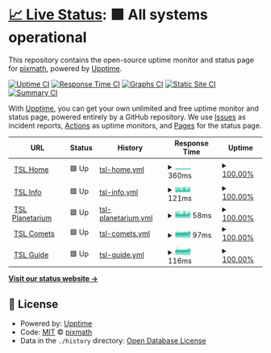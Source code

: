 # [📈 Live Status](https://pixmath.github.io/upptime): <!--live status--> **🟩 All systems operational**

This repository contains the open-source uptime monitor and status page for [pixmath](https://pixmath.github.io/upptime), powered by [Upptime](https://github.com/upptime/upptime).

[![Uptime CI](https://github.com/pixmath/upptime/workflows/Uptime%20CI/badge.svg)](https://github.com/pixmath/upptime/actions?query=workflow%3A%22Uptime+CI%22)
[![Response Time CI](https://github.com/pixmath/upptime/workflows/Response%20Time%20CI/badge.svg)](https://github.com/pixmath/upptime/actions?query=workflow%3A%22Response+Time+CI%22)
[![Graphs CI](https://github.com/pixmath/upptime/workflows/Graphs%20CI/badge.svg)](https://github.com/pixmath/upptime/actions?query=workflow%3A%22Graphs+CI%22)
[![Static Site CI](https://github.com/pixmath/upptime/workflows/Static%20Site%20CI/badge.svg)](https://github.com/pixmath/upptime/actions?query=workflow%3A%22Static+Site+CI%22)
[![Summary CI](https://github.com/pixmath/upptime/workflows/Summary%20CI/badge.svg)](https://github.com/pixmath/upptime/actions?query=workflow%3A%22Summary+CI%22)

With [Upptime](https://upptime.js.org), you can get your own unlimited and free uptime monitor and status page, powered entirely by a GitHub repository. We use [Issues](https://github.com/pixmath/upptime/issues) as incident reports, [Actions](https://github.com/pixmath/upptime/actions) as uptime monitors, and [Pages](https://pixmath.github.io/upptime) for the status page.

<!--start: status pages-->
<!-- This summary is generated by Upptime (https://github.com/upptime/upptime) -->
<!-- Do not edit this manually, your changes will be overwritten -->
<!-- prettier-ignore -->
| URL | Status | History | Response Time | Uptime |
| --- | ------ | ------- | ------------- | ------ |
| <img alt="" src="https://icons.duckduckgo.com/ip3/theskylive.com.ico" height="13"> [TSL Home](https://theskylive.com) | 🟩 Up | [tsl-home.yml](https://github.com/pixmath/upptime/commits/HEAD/history/tsl-home.yml) | <details><summary><img alt="Response time graph" src="./graphs/tsl-home/response-time-week.png" height="20"> 360ms</summary><br><a href="https://pixmath.github.io/upptime/history/tsl-home"><img alt="Response time 340" src="https://img.shields.io/endpoint?url=https%3A%2F%2Fraw.githubusercontent.com%2Fpixmath%2Fupptime%2FHEAD%2Fapi%2Ftsl-home%2Fresponse-time.json"></a><br><a href="https://pixmath.github.io/upptime/history/tsl-home"><img alt="24-hour response time 426" src="https://img.shields.io/endpoint?url=https%3A%2F%2Fraw.githubusercontent.com%2Fpixmath%2Fupptime%2FHEAD%2Fapi%2Ftsl-home%2Fresponse-time-day.json"></a><br><a href="https://pixmath.github.io/upptime/history/tsl-home"><img alt="7-day response time 360" src="https://img.shields.io/endpoint?url=https%3A%2F%2Fraw.githubusercontent.com%2Fpixmath%2Fupptime%2FHEAD%2Fapi%2Ftsl-home%2Fresponse-time-week.json"></a><br><a href="https://pixmath.github.io/upptime/history/tsl-home"><img alt="30-day response time 340" src="https://img.shields.io/endpoint?url=https%3A%2F%2Fraw.githubusercontent.com%2Fpixmath%2Fupptime%2FHEAD%2Fapi%2Ftsl-home%2Fresponse-time-month.json"></a><br><a href="https://pixmath.github.io/upptime/history/tsl-home"><img alt="1-year response time 340" src="https://img.shields.io/endpoint?url=https%3A%2F%2Fraw.githubusercontent.com%2Fpixmath%2Fupptime%2FHEAD%2Fapi%2Ftsl-home%2Fresponse-time-year.json"></a></details> | <details><summary><a href="https://pixmath.github.io/upptime/history/tsl-home">100.00%</a></summary><a href="https://pixmath.github.io/upptime/history/tsl-home"><img alt="All-time uptime 100.00%" src="https://img.shields.io/endpoint?url=https%3A%2F%2Fraw.githubusercontent.com%2Fpixmath%2Fupptime%2FHEAD%2Fapi%2Ftsl-home%2Fuptime.json"></a><br><a href="https://pixmath.github.io/upptime/history/tsl-home"><img alt="24-hour uptime 100.00%" src="https://img.shields.io/endpoint?url=https%3A%2F%2Fraw.githubusercontent.com%2Fpixmath%2Fupptime%2FHEAD%2Fapi%2Ftsl-home%2Fuptime-day.json"></a><br><a href="https://pixmath.github.io/upptime/history/tsl-home"><img alt="7-day uptime 100.00%" src="https://img.shields.io/endpoint?url=https%3A%2F%2Fraw.githubusercontent.com%2Fpixmath%2Fupptime%2FHEAD%2Fapi%2Ftsl-home%2Fuptime-week.json"></a><br><a href="https://pixmath.github.io/upptime/history/tsl-home"><img alt="30-day uptime 100.00%" src="https://img.shields.io/endpoint?url=https%3A%2F%2Fraw.githubusercontent.com%2Fpixmath%2Fupptime%2FHEAD%2Fapi%2Ftsl-home%2Fuptime-month.json"></a><br><a href="https://pixmath.github.io/upptime/history/tsl-home"><img alt="1-year uptime 100.00%" src="https://img.shields.io/endpoint?url=https%3A%2F%2Fraw.githubusercontent.com%2Fpixmath%2Fupptime%2FHEAD%2Fapi%2Ftsl-home%2Fuptime-year.json"></a></details>
| <img alt="" src="https://icons.duckduckgo.com/ip3/theskylive.com.ico" height="13"> [TSL Info](https://theskylive.com/jupiter-info) | 🟩 Up | [tsl-info.yml](https://github.com/pixmath/upptime/commits/HEAD/history/tsl-info.yml) | <details><summary><img alt="Response time graph" src="./graphs/tsl-info/response-time-week.png" height="20"> 121ms</summary><br><a href="https://pixmath.github.io/upptime/history/tsl-info"><img alt="Response time 109" src="https://img.shields.io/endpoint?url=https%3A%2F%2Fraw.githubusercontent.com%2Fpixmath%2Fupptime%2FHEAD%2Fapi%2Ftsl-info%2Fresponse-time.json"></a><br><a href="https://pixmath.github.io/upptime/history/tsl-info"><img alt="24-hour response time 146" src="https://img.shields.io/endpoint?url=https%3A%2F%2Fraw.githubusercontent.com%2Fpixmath%2Fupptime%2FHEAD%2Fapi%2Ftsl-info%2Fresponse-time-day.json"></a><br><a href="https://pixmath.github.io/upptime/history/tsl-info"><img alt="7-day response time 121" src="https://img.shields.io/endpoint?url=https%3A%2F%2Fraw.githubusercontent.com%2Fpixmath%2Fupptime%2FHEAD%2Fapi%2Ftsl-info%2Fresponse-time-week.json"></a><br><a href="https://pixmath.github.io/upptime/history/tsl-info"><img alt="30-day response time 116" src="https://img.shields.io/endpoint?url=https%3A%2F%2Fraw.githubusercontent.com%2Fpixmath%2Fupptime%2FHEAD%2Fapi%2Ftsl-info%2Fresponse-time-month.json"></a><br><a href="https://pixmath.github.io/upptime/history/tsl-info"><img alt="1-year response time 109" src="https://img.shields.io/endpoint?url=https%3A%2F%2Fraw.githubusercontent.com%2Fpixmath%2Fupptime%2FHEAD%2Fapi%2Ftsl-info%2Fresponse-time-year.json"></a></details> | <details><summary><a href="https://pixmath.github.io/upptime/history/tsl-info">100.00%</a></summary><a href="https://pixmath.github.io/upptime/history/tsl-info"><img alt="All-time uptime 100.00%" src="https://img.shields.io/endpoint?url=https%3A%2F%2Fraw.githubusercontent.com%2Fpixmath%2Fupptime%2FHEAD%2Fapi%2Ftsl-info%2Fuptime.json"></a><br><a href="https://pixmath.github.io/upptime/history/tsl-info"><img alt="24-hour uptime 100.00%" src="https://img.shields.io/endpoint?url=https%3A%2F%2Fraw.githubusercontent.com%2Fpixmath%2Fupptime%2FHEAD%2Fapi%2Ftsl-info%2Fuptime-day.json"></a><br><a href="https://pixmath.github.io/upptime/history/tsl-info"><img alt="7-day uptime 100.00%" src="https://img.shields.io/endpoint?url=https%3A%2F%2Fraw.githubusercontent.com%2Fpixmath%2Fupptime%2FHEAD%2Fapi%2Ftsl-info%2Fuptime-week.json"></a><br><a href="https://pixmath.github.io/upptime/history/tsl-info"><img alt="30-day uptime 100.00%" src="https://img.shields.io/endpoint?url=https%3A%2F%2Fraw.githubusercontent.com%2Fpixmath%2Fupptime%2FHEAD%2Fapi%2Ftsl-info%2Fuptime-month.json"></a><br><a href="https://pixmath.github.io/upptime/history/tsl-info"><img alt="1-year uptime 100.00%" src="https://img.shields.io/endpoint?url=https%3A%2F%2Fraw.githubusercontent.com%2Fpixmath%2Fupptime%2FHEAD%2Fapi%2Ftsl-info%2Fuptime-year.json"></a></details>
| <img alt="" src="https://icons.duckduckgo.com/ip3/theskylive.com.ico" height="13"> [TSL Planetarium](https://theskylive.com/planetarium?obj=jupiter) | 🟩 Up | [tsl-planetarium.yml](https://github.com/pixmath/upptime/commits/HEAD/history/tsl-planetarium.yml) | <details><summary><img alt="Response time graph" src="./graphs/tsl-planetarium/response-time-week.png" height="20"> 58ms</summary><br><a href="https://pixmath.github.io/upptime/history/tsl-planetarium"><img alt="Response time 61" src="https://img.shields.io/endpoint?url=https%3A%2F%2Fraw.githubusercontent.com%2Fpixmath%2Fupptime%2FHEAD%2Fapi%2Ftsl-planetarium%2Fresponse-time.json"></a><br><a href="https://pixmath.github.io/upptime/history/tsl-planetarium"><img alt="24-hour response time 69" src="https://img.shields.io/endpoint?url=https%3A%2F%2Fraw.githubusercontent.com%2Fpixmath%2Fupptime%2FHEAD%2Fapi%2Ftsl-planetarium%2Fresponse-time-day.json"></a><br><a href="https://pixmath.github.io/upptime/history/tsl-planetarium"><img alt="7-day response time 58" src="https://img.shields.io/endpoint?url=https%3A%2F%2Fraw.githubusercontent.com%2Fpixmath%2Fupptime%2FHEAD%2Fapi%2Ftsl-planetarium%2Fresponse-time-week.json"></a><br><a href="https://pixmath.github.io/upptime/history/tsl-planetarium"><img alt="30-day response time 56" src="https://img.shields.io/endpoint?url=https%3A%2F%2Fraw.githubusercontent.com%2Fpixmath%2Fupptime%2FHEAD%2Fapi%2Ftsl-planetarium%2Fresponse-time-month.json"></a><br><a href="https://pixmath.github.io/upptime/history/tsl-planetarium"><img alt="1-year response time 61" src="https://img.shields.io/endpoint?url=https%3A%2F%2Fraw.githubusercontent.com%2Fpixmath%2Fupptime%2FHEAD%2Fapi%2Ftsl-planetarium%2Fresponse-time-year.json"></a></details> | <details><summary><a href="https://pixmath.github.io/upptime/history/tsl-planetarium">100.00%</a></summary><a href="https://pixmath.github.io/upptime/history/tsl-planetarium"><img alt="All-time uptime 100.00%" src="https://img.shields.io/endpoint?url=https%3A%2F%2Fraw.githubusercontent.com%2Fpixmath%2Fupptime%2FHEAD%2Fapi%2Ftsl-planetarium%2Fuptime.json"></a><br><a href="https://pixmath.github.io/upptime/history/tsl-planetarium"><img alt="24-hour uptime 100.00%" src="https://img.shields.io/endpoint?url=https%3A%2F%2Fraw.githubusercontent.com%2Fpixmath%2Fupptime%2FHEAD%2Fapi%2Ftsl-planetarium%2Fuptime-day.json"></a><br><a href="https://pixmath.github.io/upptime/history/tsl-planetarium"><img alt="7-day uptime 100.00%" src="https://img.shields.io/endpoint?url=https%3A%2F%2Fraw.githubusercontent.com%2Fpixmath%2Fupptime%2FHEAD%2Fapi%2Ftsl-planetarium%2Fuptime-week.json"></a><br><a href="https://pixmath.github.io/upptime/history/tsl-planetarium"><img alt="30-day uptime 100.00%" src="https://img.shields.io/endpoint?url=https%3A%2F%2Fraw.githubusercontent.com%2Fpixmath%2Fupptime%2FHEAD%2Fapi%2Ftsl-planetarium%2Fuptime-month.json"></a><br><a href="https://pixmath.github.io/upptime/history/tsl-planetarium"><img alt="1-year uptime 100.00%" src="https://img.shields.io/endpoint?url=https%3A%2F%2Fraw.githubusercontent.com%2Fpixmath%2Fupptime%2FHEAD%2Fapi%2Ftsl-planetarium%2Fuptime-year.json"></a></details>
| <img alt="" src="https://icons.duckduckgo.com/ip3/theskylive.com.ico" height="13"> [TSL Comets](https://theskylive.com/comets) | 🟩 Up | [tsl-comets.yml](https://github.com/pixmath/upptime/commits/HEAD/history/tsl-comets.yml) | <details><summary><img alt="Response time graph" src="./graphs/tsl-comets/response-time-week.png" height="20"> 97ms</summary><br><a href="https://pixmath.github.io/upptime/history/tsl-comets"><img alt="Response time 93" src="https://img.shields.io/endpoint?url=https%3A%2F%2Fraw.githubusercontent.com%2Fpixmath%2Fupptime%2FHEAD%2Fapi%2Ftsl-comets%2Fresponse-time.json"></a><br><a href="https://pixmath.github.io/upptime/history/tsl-comets"><img alt="24-hour response time 113" src="https://img.shields.io/endpoint?url=https%3A%2F%2Fraw.githubusercontent.com%2Fpixmath%2Fupptime%2FHEAD%2Fapi%2Ftsl-comets%2Fresponse-time-day.json"></a><br><a href="https://pixmath.github.io/upptime/history/tsl-comets"><img alt="7-day response time 97" src="https://img.shields.io/endpoint?url=https%3A%2F%2Fraw.githubusercontent.com%2Fpixmath%2Fupptime%2FHEAD%2Fapi%2Ftsl-comets%2Fresponse-time-week.json"></a><br><a href="https://pixmath.github.io/upptime/history/tsl-comets"><img alt="30-day response time 93" src="https://img.shields.io/endpoint?url=https%3A%2F%2Fraw.githubusercontent.com%2Fpixmath%2Fupptime%2FHEAD%2Fapi%2Ftsl-comets%2Fresponse-time-month.json"></a><br><a href="https://pixmath.github.io/upptime/history/tsl-comets"><img alt="1-year response time 93" src="https://img.shields.io/endpoint?url=https%3A%2F%2Fraw.githubusercontent.com%2Fpixmath%2Fupptime%2FHEAD%2Fapi%2Ftsl-comets%2Fresponse-time-year.json"></a></details> | <details><summary><a href="https://pixmath.github.io/upptime/history/tsl-comets">100.00%</a></summary><a href="https://pixmath.github.io/upptime/history/tsl-comets"><img alt="All-time uptime 100.00%" src="https://img.shields.io/endpoint?url=https%3A%2F%2Fraw.githubusercontent.com%2Fpixmath%2Fupptime%2FHEAD%2Fapi%2Ftsl-comets%2Fuptime.json"></a><br><a href="https://pixmath.github.io/upptime/history/tsl-comets"><img alt="24-hour uptime 100.00%" src="https://img.shields.io/endpoint?url=https%3A%2F%2Fraw.githubusercontent.com%2Fpixmath%2Fupptime%2FHEAD%2Fapi%2Ftsl-comets%2Fuptime-day.json"></a><br><a href="https://pixmath.github.io/upptime/history/tsl-comets"><img alt="7-day uptime 100.00%" src="https://img.shields.io/endpoint?url=https%3A%2F%2Fraw.githubusercontent.com%2Fpixmath%2Fupptime%2FHEAD%2Fapi%2Ftsl-comets%2Fuptime-week.json"></a><br><a href="https://pixmath.github.io/upptime/history/tsl-comets"><img alt="30-day uptime 100.00%" src="https://img.shields.io/endpoint?url=https%3A%2F%2Fraw.githubusercontent.com%2Fpixmath%2Fupptime%2FHEAD%2Fapi%2Ftsl-comets%2Fuptime-month.json"></a><br><a href="https://pixmath.github.io/upptime/history/tsl-comets"><img alt="1-year uptime 100.00%" src="https://img.shields.io/endpoint?url=https%3A%2F%2Fraw.githubusercontent.com%2Fpixmath%2Fupptime%2FHEAD%2Fapi%2Ftsl-comets%2Fuptime-year.json"></a></details>
| <img alt="" src="https://icons.duckduckgo.com/ip3/theskylive.com.ico" height="13"> [TSL Guide](https://theskylive.com/guide) | 🟩 Up | [tsl-guide.yml](https://github.com/pixmath/upptime/commits/HEAD/history/tsl-guide.yml) | <details><summary><img alt="Response time graph" src="./graphs/tsl-guide/response-time-week.png" height="20"> 116ms</summary><br><a href="https://pixmath.github.io/upptime/history/tsl-guide"><img alt="Response time 111" src="https://img.shields.io/endpoint?url=https%3A%2F%2Fraw.githubusercontent.com%2Fpixmath%2Fupptime%2FHEAD%2Fapi%2Ftsl-guide%2Fresponse-time.json"></a><br><a href="https://pixmath.github.io/upptime/history/tsl-guide"><img alt="24-hour response time 131" src="https://img.shields.io/endpoint?url=https%3A%2F%2Fraw.githubusercontent.com%2Fpixmath%2Fupptime%2FHEAD%2Fapi%2Ftsl-guide%2Fresponse-time-day.json"></a><br><a href="https://pixmath.github.io/upptime/history/tsl-guide"><img alt="7-day response time 116" src="https://img.shields.io/endpoint?url=https%3A%2F%2Fraw.githubusercontent.com%2Fpixmath%2Fupptime%2FHEAD%2Fapi%2Ftsl-guide%2Fresponse-time-week.json"></a><br><a href="https://pixmath.github.io/upptime/history/tsl-guide"><img alt="30-day response time 112" src="https://img.shields.io/endpoint?url=https%3A%2F%2Fraw.githubusercontent.com%2Fpixmath%2Fupptime%2FHEAD%2Fapi%2Ftsl-guide%2Fresponse-time-month.json"></a><br><a href="https://pixmath.github.io/upptime/history/tsl-guide"><img alt="1-year response time 111" src="https://img.shields.io/endpoint?url=https%3A%2F%2Fraw.githubusercontent.com%2Fpixmath%2Fupptime%2FHEAD%2Fapi%2Ftsl-guide%2Fresponse-time-year.json"></a></details> | <details><summary><a href="https://pixmath.github.io/upptime/history/tsl-guide">100.00%</a></summary><a href="https://pixmath.github.io/upptime/history/tsl-guide"><img alt="All-time uptime 100.00%" src="https://img.shields.io/endpoint?url=https%3A%2F%2Fraw.githubusercontent.com%2Fpixmath%2Fupptime%2FHEAD%2Fapi%2Ftsl-guide%2Fuptime.json"></a><br><a href="https://pixmath.github.io/upptime/history/tsl-guide"><img alt="24-hour uptime 100.00%" src="https://img.shields.io/endpoint?url=https%3A%2F%2Fraw.githubusercontent.com%2Fpixmath%2Fupptime%2FHEAD%2Fapi%2Ftsl-guide%2Fuptime-day.json"></a><br><a href="https://pixmath.github.io/upptime/history/tsl-guide"><img alt="7-day uptime 100.00%" src="https://img.shields.io/endpoint?url=https%3A%2F%2Fraw.githubusercontent.com%2Fpixmath%2Fupptime%2FHEAD%2Fapi%2Ftsl-guide%2Fuptime-week.json"></a><br><a href="https://pixmath.github.io/upptime/history/tsl-guide"><img alt="30-day uptime 100.00%" src="https://img.shields.io/endpoint?url=https%3A%2F%2Fraw.githubusercontent.com%2Fpixmath%2Fupptime%2FHEAD%2Fapi%2Ftsl-guide%2Fuptime-month.json"></a><br><a href="https://pixmath.github.io/upptime/history/tsl-guide"><img alt="1-year uptime 100.00%" src="https://img.shields.io/endpoint?url=https%3A%2F%2Fraw.githubusercontent.com%2Fpixmath%2Fupptime%2FHEAD%2Fapi%2Ftsl-guide%2Fuptime-year.json"></a></details>

<!--end: status pages-->

[**Visit our status website →**](https://pixmath.github.io/upptime)

## 📄 License

- Powered by: [Upptime](https://github.com/upptime/upptime)
- Code: [MIT](./LICENSE) © [pixmath](https://pixmath.github.io/upptime)
- Data in the `./history` directory: [Open Database License](https://opendatacommons.org/licenses/odbl/1-0/)
